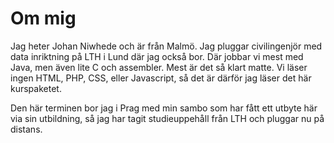 Om mig
====================================

Jag heter Johan Niwhede och är från Malmö. Jag pluggar
civilingenjör med data inriktning på LTH i Lund där jag
också bor. Där jobbar vi mest med Java, men även lite C och
assembler. Mest är det så klart matte. Vi läser
ingen HTML, PHP, CSS, eller Javascript, så det är
därför jag läser det här kurspaketet.

Den här terminen bor jag i Prag med min sambo som
har fått ett utbyte här via sin utbildning, så jag
har tagit studieuppehåll från LTH och pluggar nu
på distans.
